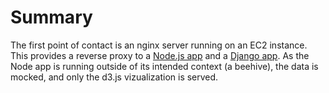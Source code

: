 # Summary
The first point of contact is an nginx server running on an EC2 instance.
This provides a reverse proxy to a [Node.js app](https://github.com/robertoloja/SmartHive-RPi)
and a [Django app](http://github.com/robertoloja/bookInventory). As the Node
app is running outside of its intended context (a beehive), the data is mocked,
and only the d3.js vizualization is served.

